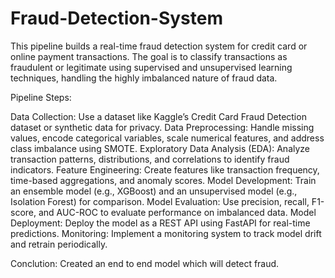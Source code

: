 # Fraud-Detection-System
This pipeline builds a real-time fraud detection system for credit card or online payment transactions. The goal is to classify transactions as fraudulent or legitimate using supervised and unsupervised learning techniques, handling the highly imbalanced nature of fraud data.



Pipeline Steps:

Data Collection: Use a dataset like Kaggle’s Credit Card Fraud Detection dataset or synthetic data for privacy.
Data Preprocessing: Handle missing values, encode categorical variables, scale numerical features, and address class imbalance using SMOTE.
Exploratory Data Analysis (EDA): Analyze transaction patterns, distributions, and correlations to identify fraud indicators.
Feature Engineering: Create features like transaction frequency, time-based aggregations, and anomaly scores.
Model Development: Train an ensemble model (e.g., XGBoost) and an unsupervised model (e.g., Isolation Forest) for comparison.
Model Evaluation: Use precision, recall, F1-score, and AUC-ROC to evaluate performance on imbalanced data.
Model Deployment: Deploy the model as a REST API using FastAPI for real-time predictions.
Monitoring: Implement a monitoring system to track model drift and retrain periodically.

Conclution: Created an end to end model which will detect fraud.

